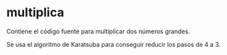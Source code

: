 # multiplica

Contiene el código fuente para multiplicar dos números grandes.

Se usa el algoritmo de Karatsuba para conseguir reducir los pasos de 4 a 3.
